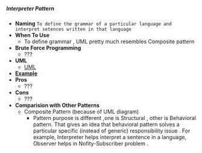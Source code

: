 ##### Interpreter Pattern
- **Naming** `To define the grammar of a particular language and interpret setences written in that language`
- **When To Use**
    - To define grammar , UML pretty much resembles Composite pattern
- **Brute Force Programming**
    - ???
- **UML**
    - [UML](UML.puml)
- [**Example**](https://www.tutorialspoint.com/design_pattern/interpreter_pattern.htm)
- **Pros** 
    - ???
- **Cons**
    - ???    
- **Comparision with Other Patterns**
    - Composite Pattern (because of UML diagram)
        - Pattern purpose is different ,one is Structural , other is Behavioral pattern. That gives an idea that behavioral pattern solves a particular specific (instead of generic) responsibility issue . For example, Interpreter helps interpret a sentence in a language, Observer helps in Nofity-Subscriber problem .  